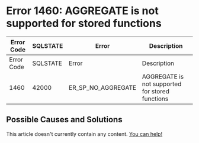 
# Error 1460: AGGREGATE is not supported for stored functions


| Error Code | SQLSTATE | Error | Description |
| --- | --- | --- | --- |
| Error Code | SQLSTATE | Error | Description |
| 1460 | 42000 | ER_SP_NO_AGGREGATE | AGGREGATE is not supported for stored functions |




## Possible Causes and Solutions


This article doesn't currently contain any content. [You can help!](/en/writing-and-editing-knowledge-base-articles/)

